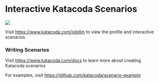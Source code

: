# Interactive Katacoda Scenarios

[![](http://shields.katacoda.com/katacoda/isbillm/count.svg)](https://www.katacoda.com/isbillm "Get your profile on Katacoda.com")

Visit https://www.katacoda.com/isbillm to view the profile and interactive scenarios

### Writing Scenarios
Visit https://www.katacoda.com/docs to learn more about creating Katacoda scenarios

For examples, visit https://github.com/katacoda/scenario-example
